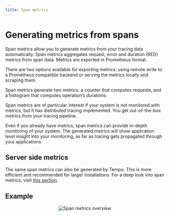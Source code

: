 ```yaml
---
title: Span metrics
---
```


# Generating metrics from spans

Span metrics allow you to generate metrics from your tracing data automatically.
Span metrics aggregates request, error and duration (RED) metrics from span data.
Metrics are exported in Prometheus format.

There are two options available for exporting metrics: using remote write to a Prometheus compatible backend or serving the metrics locally and scraping them.

Span metrics generate two metrics: a counter that computes requests, and a histogram that computes operation’s durations.

Span metrics are of particular interest if your system is not monitored with metrics,
but it has distributed tracing implemented.
You get out-of-the-box metrics from your tracing pipeline.

Even if you already have metrics, span metrics can provide in-depth monitoring of your system.
The generated metrics will show application level insight into your monitoring,
as far as tracing gets propagated through your applications.

## Server side metrics

The same span metrics can also be generated by Tempo.
This is more efficient and recommended for larger installations.
For a deep look into span metrics, visit [this section](../../server_side_metrics/span_metrics).

## Example

<p align="center"><img src="../../server_side_metrics/span-metrics-example.png" alt="Span metrics overview"></p>